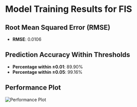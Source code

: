# Model Training Results for FIS

## Root Mean Squared Error (RMSE)
- **RMSE**: 0.0106

## Prediction Accuracy Within Thresholds
- **Percentage within ±0.01**: 89.90%
- **Percentage within ±0.05**: 99.16%

## Performance Plot
![Performance Plot](../imgs/FIS.png)
